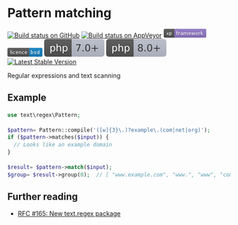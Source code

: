 Pattern matching
================

[![Build status on GitHub](https://github.com/xp-framework/patterns/workflows/Tests/badge.svg)](https://github.com/xp-framework/patterns/actions)
[![Build status on AppVeyor](https://ci.appveyor.com/api/projects/status/wyt2cgdnkvahlaqa?svg=true)](https://ci.appveyor.com/project/thekid/patterns)
[![XP Framework Module](https://raw.githubusercontent.com/xp-framework/web/master/static/xp-framework-badge.png)](https://github.com/xp-framework/core)
[![BSD Licence](https://raw.githubusercontent.com/xp-framework/web/master/static/licence-bsd.png)](https://github.com/xp-framework/core/blob/master/LICENCE.md)
[![Requires PHP 7.0+](https://raw.githubusercontent.com/xp-framework/web/master/static/php-7_0plus.svg)](http://php.net/)
[![Supports PHP 8.0+](https://raw.githubusercontent.com/xp-framework/web/master/static/php-8_0plus.svg)](http://php.net/)
[![Latest Stable Version](https://poser.pugx.org/xp-framework/patterns/version.png)](https://packagist.org/packages/xp-framework/patterns)

Regular expressions and text scanning

Example
-------
```php
use text\regex\Pattern;

$pattern= Pattern::compile('([w]{3}\.)?example\.(com|net|org)');
if ($pattern->matches($input)) {
  // Looks like an example domain
}

$result= $pattern->match($input);
$group= $result->group(0);  // [ "www.example.com", "www.", "www", "com" ]
```

Further reading
---------------
* [RFC #165: New text.regex package](https://github.com/xp-framework/rfc/issues/165)